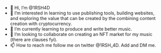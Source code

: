 - 👋 Hi, I’m @1RSH4D
- 👀 I’m interested in learning to use publishing tools, building websites, and exploring the value that can be created by the combining content creation with cryptocurrency.
- 🌱 I’m currently learning to produce and write better music. 
- 💞️ I’m looking to collaborate on creating an NFT market for my music (there are clauses fyi).
- 📫 How to reach me follow me on twitter @1RSH_4D. Add and DM me.
<!---
1RSH4D/1RSH4D is a ✨ special ✨ repository because its `README.md` (this file) appears on your GitHub profile.
You can click the Preview link to take a look at your changes.
--->
